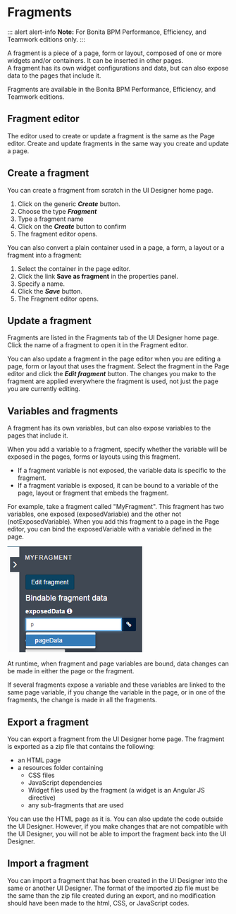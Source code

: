 # Fragments

::: alert alert-info
**Note:** For Bonita BPM Performance, Efficiency, and Teamwork editions only.
:::

A fragment is a piece of a page, form or layout, composed of one or more widgets and/or containers. It can be inserted in other pages.  
A fragment has its own widget configurations and data, but can also expose data to the pages that include it.

Fragments are available in the Bonita BPM Performance, Efficiency, and Teamwork editions.

## Fragment editor

The editor used to create or update a fragment is the same as the Page editor. Create and update fragments in the same way you create and update a page. 

## Create a fragment

You can create a fragment from scratch in the UI Designer home page. 

1. Click on the generic **_Create_** button.
2. Choose the type **_Fragment_**
3. Type a fragment name
4. Click on the **_Create_** button to confirm
5. The fragment editor opens.

You can also convert a plain container used in a page, a form, a layout or a fragment into a fragment:

1. Select the container in the page editor.
2. Click the link **Save as fragment** in the properties panel.
3. Specify a name.
4. Click the **_Save_** button. 
5. The Fragment editor opens.

## Update a fragment

Fragments are listed in the Fragments tab of the UI Designer home page. Click the name of a fragment to open it in the Fragment editor.

You can also update a fragment in the page editor when you are editing a page, form or layout that uses the fragment. Select the fragment in the Page editor and click the **_Edit fragment_** button. The changes you make to the fragment are applied everywhere the fragment is used, not just the page you are currently editing. 

## Variables and fragments

A fragment has its own variables, but can also expose variables to the pages that include it.

When you add a variable to a fragment, specify whether the variable will be exposed in the pages, forms or layouts using this fragment.

* If a fragment variable is not exposed, the variable data is specific to the fragment.
* If a fragment variable is exposed, it can be bound to a variable of the page, layout or fragment that embeds the fragment. 

For example, take a fragment called "MyFragment". This fragment has two variables, one exposed (exposedVariable) and the other not (notExposedVariable). When you add this fragment to a page in the Page editor, you can bind the exposedVariable with a variable defined in the page.

![Exposing variables when adding a fragment to a page](images/images-6_0/fragment.png)

At runtime, when fragment and page variables are bound, data changes can be made in either the page or the fragment. 

If several fragments expose a variable and these variables are linked to the same page variable, if you change the variable in the page, or in one of the fragments, the change is made in all the fragments.

## Export a fragment

You can export a fragment from the UI Designer home page. The fragment is exported as a zip file that contains the following:

* an HTML page
* a resources folder containing
  * CSS files
  * JavaScript dependencies
  * Widget files used by the fragment (a widget is an Angular JS directive)
  * any sub-fragments that are used

You can use the HTML page as it is. You can also update the code outside the UI Designer. However, if you make changes that are not compatible with the UI Designer, you will not be able to import the fragment back into the UI Designer.

## Import a fragment 

You can import a fragment that has been created in the UI Designer into the same or another UI Designer. The format of the imported zip file must be the same than the zip file created during an export, and no modification should have been made to the html, CSS, or JavaScript codes.
